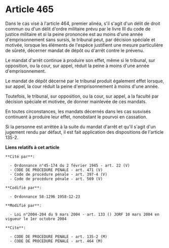 # Article 465

Dans le cas visé à l'article 464, premier alinéa, s'il s'agit d'un délit de droit commun ou d'un délit d'ordre militaire
prévu par le livre III du code de justice militaire et si la peine prononcée est au moins d'une année d'emprisonnement sans
sursis, le tribunal peut, par décision spéciale et motivée, lorsque les éléments de l'espèce justifient une mesure
particulière de sûreté, décerner mandat de dépôt ou d'arrêt contre le prévenu.

Le mandat d'arrêt continue à produire son effet, même si le tribunal, sur opposition, ou la cour, sur appel, réduit la peine
à moins d'une année d'emprisonnement.

Le mandat de dépôt décerné par le tribunal produit également effet lorsque, sur appel, la cour réduit la peine
d'emprisonnement à moins d'une année.

Toutefois, le tribunal, sur opposition, ou la cour, sur appel, a la faculté par décision spéciale et motivée, de donner
mainlevée de ces mandats.

En toutes circonstances, les mandats décernés dans les cas susvisés continuent à produire leur effet, nonobstant le pourvoi
en cassation.

Si la personne est arrêtée à la suite du mandat d'arrêt et qu'il s'agit d'un jugement rendu par défaut, il est fait
application des dispositions de l'article 135-2.

**Liens relatifs à cet article**

	**Cité par**:

	  - Ordonnance n°45-174 du 2 février 1945 - art. 22 (V)
	  - CODE DE PROCEDURE PENALE - art. 471 (V)
	  - Code de procédure pénale - art. 397-4 (V)
	  - Code de procédure pénale - art. 569 (V)

	**Codifié par**:

	  - Ordonnance 58-1296 1958-12-23

	**Modifié par**:

	  - Loi n°2004-204 du 9 mars 2004 - art. 133 () JORF 10 mars 2004 en vigueur le 1er octobre 2004

	**Cite**:

	  - CODE DE PROCEDURE PENALE - art. 135-2 (M)
	  - CODE DE PROCEDURE PENALE - art. 464 (M)
